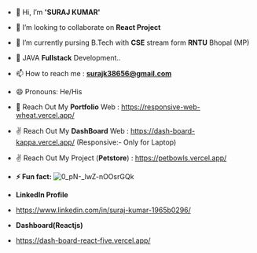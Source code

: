 - 👋 Hi, I’m **'SURAJ KUMAR'**
- 👀 I’m looking to collaborate on **React Project**
- 🌱 I’m currently pursing B.Tech with **CSE** stream form **RNTU** Bhopal (MP)
- 💞️ JAVA **Fullstack** Development..
- 📫 How to reach me : **surajk38656@gmail.com**
- 😄 Pronouns: He/His
- 🥰 Reach Out My **Portfolio** Web : https://responsive-web-wheat.vercel.app/
- ✌️ Reach Out My **DashBoard** Web : https://dash-board-kappa.vercel.app/  (Responsive:- Only for Laptop)
- ✌️ Reach Out My Project (**Petstore**) : https://petbowls.vercel.app/
- **⚡ Fun fact:**
 ![0_pN-_lwZ-nOOsrGQk](https://github.com/user-attachments/assets/a914a922-f1ce-498c-a830-1d846e8566ef)

- **LinkedIn Profile**
- https://www.linkedin.com/in/suraj-kumar-1965b0296/
- **Dashboard(Reactjs)**
- https://dash-board-react-five.vercel.app/
<!---
suraj-raj01/suraj-raj01 is a ✨ special ✨ repository because its `README.md` (this file) appears on your GitHub profile.
You can click the Preview link to take a look at your changes.
--->
